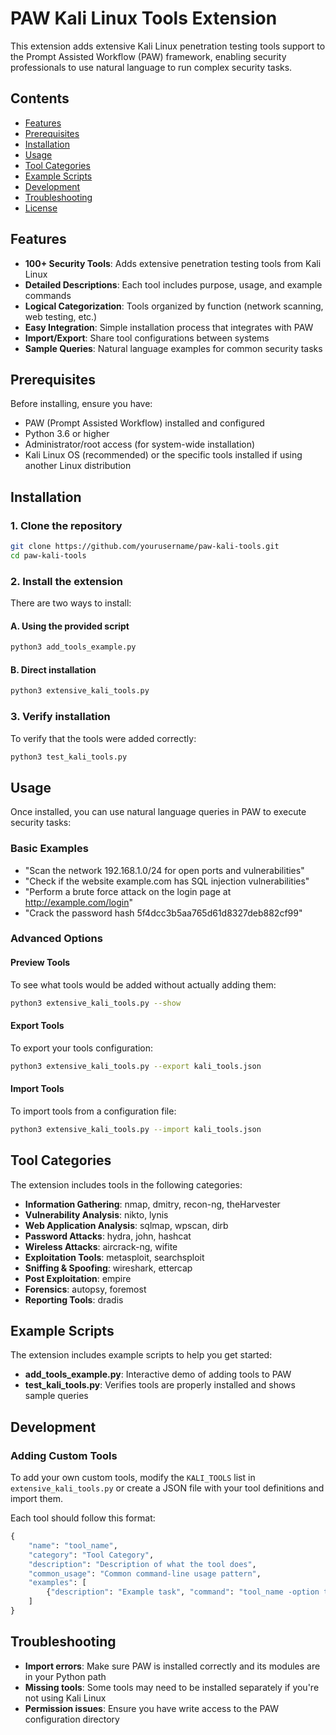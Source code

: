# PAW Kali Linux Tools Extension

This extension adds extensive Kali Linux penetration testing tools support to the Prompt Assisted Workflow (PAW) framework, enabling security professionals to use natural language to run complex security tasks.

## Contents

- [Features](#features)
- [Prerequisites](#prerequisites)
- [Installation](#installation)
- [Usage](#usage)
- [Tool Categories](#tool-categories)
- [Example Scripts](#example-scripts)
- [Development](#development)
- [Troubleshooting](#troubleshooting)
- [License](#license)

## Features

- **100+ Security Tools**: Adds extensive penetration testing tools from Kali Linux
- **Detailed Descriptions**: Each tool includes purpose, usage, and example commands
- **Logical Categorization**: Tools organized by function (network scanning, web testing, etc.)
- **Easy Integration**: Simple installation process that integrates with PAW
- **Import/Export**: Share tool configurations between systems
- **Sample Queries**: Natural language examples for common security tasks

## Prerequisites

Before installing, ensure you have:

- PAW (Prompt Assisted Workflow) installed and configured
- Python 3.6 or higher
- Administrator/root access (for system-wide installation)
- Kali Linux OS (recommended) or the specific tools installed if using another Linux distribution

## Installation

### 1. Clone the repository

```bash
git clone https://github.com/yourusername/paw-kali-tools.git
cd paw-kali-tools
```

### 2. Install the extension

There are two ways to install:

#### A. Using the provided script
```bash
python3 add_tools_example.py
```

#### B. Direct installation
```bash
python3 extensive_kali_tools.py
```

### 3. Verify installation

To verify that the tools were added correctly:
```bash
python3 test_kali_tools.py
```

## Usage

Once installed, you can use natural language queries in PAW to execute security tasks:

### Basic Examples

- "Scan the network 192.168.1.0/24 for open ports and vulnerabilities"
- "Check if the website example.com has SQL injection vulnerabilities"
- "Perform a brute force attack on the login page at http://example.com/login"
- "Crack the password hash 5f4dcc3b5aa765d61d8327deb882cf99"

### Advanced Options

#### Preview Tools
To see what tools would be added without actually adding them:
```bash
python3 extensive_kali_tools.py --show
```

#### Export Tools
To export your tools configuration:
```bash
python3 extensive_kali_tools.py --export kali_tools.json
```

#### Import Tools
To import tools from a configuration file:
```bash
python3 extensive_kali_tools.py --import kali_tools.json
```

## Tool Categories

The extension includes tools in the following categories:

- **Information Gathering**: nmap, dmitry, recon-ng, theHarvester
- **Vulnerability Analysis**: nikto, lynis
- **Web Application Analysis**: sqlmap, wpscan, dirb
- **Password Attacks**: hydra, john, hashcat
- **Wireless Attacks**: aircrack-ng, wifite
- **Exploitation Tools**: metasploit, searchsploit
- **Sniffing & Spoofing**: wireshark, ettercap
- **Post Exploitation**: empire
- **Forensics**: autopsy, foremost
- **Reporting Tools**: dradis

## Example Scripts

The extension includes example scripts to help you get started:

- **add_tools_example.py**: Interactive demo of adding tools to PAW
- **test_kali_tools.py**: Verifies tools are properly installed and shows sample queries

## Development

### Adding Custom Tools

To add your own custom tools, modify the `KALI_TOOLS` list in `extensive_kali_tools.py` or create a JSON file with your tool definitions and import them.

Each tool should follow this format:
```python
{
    "name": "tool_name",
    "category": "Tool Category",
    "description": "Description of what the tool does",
    "common_usage": "Common command-line usage pattern",
    "examples": [
        {"description": "Example task", "command": "tool_name -option target"}
    ]
}
```

## Troubleshooting

- **Import errors**: Make sure PAW is installed correctly and its modules are in your Python path
- **Missing tools**: Some tools may need to be installed separately if you're not using Kali Linux
- **Permission issues**: Ensure you have write access to the PAW configuration directory
